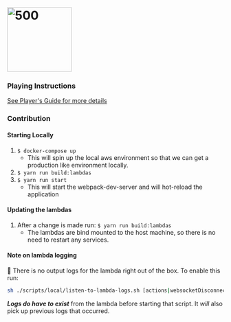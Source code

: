 # <img src="https://user-images.githubusercontent.com/13893942/74079704-aceead80-4a00-11ea-90ce-a1235973518c.png" width="150" alt="500"/>

### Playing Instructions

[See Player's Guide for more details](https://github.com/kirbyjs/500/blob/master/docs/PLAYERS_GUIDE.md)

### Contribution
#### Starting Locally

1. `$ docker-compose up`
    - This will spin up the local aws environment so that we can get a production like environment locally.
1. `$ yarn run build:lambdas`
1. `$ yarn run start`
    - This will start the webpack-dev-server and will hot-reload the application

#### Updating the lambdas
1. After a change is made run: `$ yarn run build:lambdas`
    - The lambdas are bind mounted to the host machine, so there is no need to restart any services.

#### Note on lambda logging
:notebook: There is no output logs for the lambda right out of the box. To enable this run: 

```bash
sh ./scripts/local/listen-to-lambda-logs.sh [actions|websocketDisconnection] # Note "actions" or "websocket" are the lambdas that exist in this repo. 
```

***Logs do have to exist*** from the lambda before starting that script. It _will_ also pick up previous logs that occurred. 
